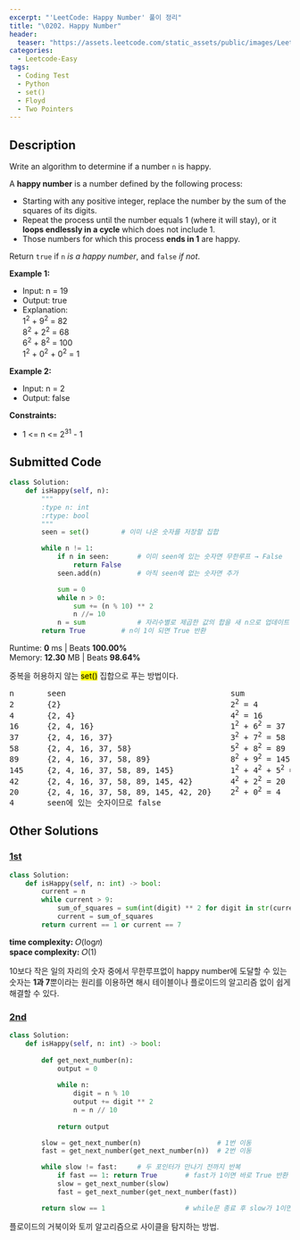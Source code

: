 ```yaml
---
excerpt: "'LeetCode: Happy Number' 풀이 정리"
title: "\0202. Happy Number"
header:
  teaser: "https://assets.leetcode.com/static_assets/public/images/LeetCode_Sharing.png"
categories:
  - Leetcode-Easy
tags:
  - Coding Test
  - Python
  - set()
  - Floyd
  - Two Pointers
---
```


## <i class="fa-solid fa-file-lines"></i> Description

Write an algorithm to determine if a number `n` is happy.

A **happy number** is a number defined by the following process:

- Starting with any positive integer, replace the number by the sum of the squares of its digits.
- Repeat the process until the number equals 1 (where it will stay), or it **loops endlessly in a cycle** which does not include 1.
- Those numbers for which this process **ends in 1** are happy.

Return `true` if `n` *is a happy number*, and `false` *if not*.

**Example 1:**

- Input: n = 19
- Output: true
- Explanation:   
1<sup>2</sup> + 9<sup>2</sup> = 82   
8<sup>2</sup> + 2<sup>2</sup> = 68   
6<sup>2</sup> + 8<sup>2</sup> = 100   
1<sup>2</sup> + 0<sup>2</sup> + 0<sup>2</sup> = 1   

**Example 2:**

- Input: n = 2
- Output: false

**Constraints:**

- 1 <= n <= 2<sup>31</sup> - 1

## <i class="fa-solid fa-cloud-arrow-up"></i> Submitted Code

```python
class Solution:
    def isHappy(self, n):
        """
        :type n: int
        :rtype: bool
        """
        seen = set()        # 이미 나온 숫자를 저장할 집합

        while n != 1:
            if n in seen:       # 이미 seen에 있는 숫자면 무한루프 → False
                return False
            seen.add(n)         # 아직 seen에 없는 숫자면 추가

            sum = 0   
            while n > 0:
                sum += (n % 10) ** 2
                n //= 10
            n = sum             # 자리수별로 제곱한 값의 합을 새 n으로 업데이트
        return True         # n이 1이 되면 True 반환
```
<i class="fa-solid fa-clock"></i> Runtime: **0** ms \| Beats **100.00%**   
<i class="fa-solid fa-memory"></i> Memory: **12.30** MB \| Beats **98.64%**

중복을 허용하지 않는 <mark>set()</mark> 집합으로 푸는 방법이다.

<pre>
n       seen                                   sum      
2       {2}                                    2<sup>2</sup> = 4
4       {2, 4}                                 4<sup>2</sup> = 16  
16      {2, 4, 16}                             1<sup>2</sup> + 6<sup>2</sup> = 37  
37      {2, 4, 16, 37}                         3<sup>2</sup> + 7<sup>2</sup> = 58 
58      {2, 4, 16, 37, 58}                     5<sup>2</sup> + 8<sup>2</sup> = 89    
89      {2, 4, 16, 37, 58, 89}                 8<sup>2</sup> + 9<sup>2</sup> = 145 
145     {2, 4, 16, 37, 58, 89, 145}            1<sup>2</sup> + 4<sup>2</sup> + 5<sup>2</sup> = 42  
42      {2, 4, 16, 37, 58, 89, 145, 42}        4<sup>2</sup> + 2<sup>2</sup> = 20 
20      {2, 4, 16, 37, 58, 89, 145, 42, 20}    2<sup>2</sup> + 0<sup>2</sup> = 4 
4       seen에 있는 숫자이므로 false
</pre>

## <i class="fa-solid fa-flask"></i> Other Solutions

### <a href="https://leetcode.com/problems/happy-number/solutions/6592711/concise-easy-and-unique-solution-no-hash-hydh/" target="_blank">1st</a>

```python
class Solution:
    def isHappy(self, n: int) -> bool:
        current = n
        while current > 9:
            sum_of_squares = sum(int(digit) ** 2 for digit in str(current))
            current = sum_of_squares
        return current == 1 or current == 7
```
<i class="fa-solid fa-clock"></i> **time complexity:** 𝑂(log𝑛)   
<i class="fa-solid fa-memory"></i> **space complexity:** 𝑂(1)    

10보다 작은 일의 자리의 숫자 중에서 무한루프없이 happy number에 도달할 수 있는 숫자는 **1과 7**뿐이라는 원리를 이용하면 해시 테이블이나 플로이드의 알고리즘 없이 쉽게 해결할 수 있다.

### <a href="https://leetcode.com/problems/happy-number/solutions/6592711/concise-easy-and-unique-solution-no-hash-hydh/" target="_blank">2nd</a>

```python
class Solution:
    def isHappy(self, n: int) -> bool:    
        
        def get_next_number(n):
            output = 0
            
            while n:
                digit = n % 10
                output += digit ** 2
                n = n // 10
            
            return output

        slow = get_next_number(n)                   # 1번 이동
        fast = get_next_number(get_next_number(n))  # 2번 이동

        while slow != fast:     # 두 포인터가 만나기 전까지 반복
            if fast == 1: return True       # fast가 1이면 바로 True 반환
            slow = get_next_number(slow)
            fast = get_next_number(get_next_number(fast))

        return slow == 1                    # while문 종료 후 slow가 1이면 True 반환
```
플로이드의 거북이와 토끼 알고리즘으로 사이클을 탐지하는 방법.